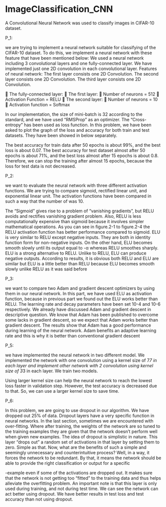 # ImageClassification_CNN
A Convolutional Neural Network was used to classify images in CIFAR-10 dataset.



P_1:

we are trying to implement a neural network suitable for
classifying of the CIFAR-10 dataset. To do this, we implement a neural network with these
feature that have been mentioned below:
We used a neural network including 3 convolutional layers and one fully-connected layer.
We have implemented just one 2D convolution in each convolutional layer.
Features of neural network:
The first layer consists one 2D Convolution.
The second layer consists one 2D Convolution.
The third layer consists one 2D Convolution.

 The fully-connected layer:
   The first layer:
     Number of neurons = 512
     Activation Function = RELU
   The second layer:
     Number of neurons = 10
     Activation function = Softmax


In our implementation, the size of mini-batch is 32 according to the standard, and we
have used “RMSProp” as an optimizer. The “Cross-entropy” has been used as loss function.
In this problem, we have been asked to plot the graph of the loss and accuracy for both
train and test datasets. They have been showed in below separately.

The best accuracy for train data after 50 epochs is about 99%, and the best loss is about
0.07.
The best accuracy for test dataset almost after 50 epochs is about 71%, and the best loss
almost after 15 epochs is about 0.8. Therefore, we can stop the training after almost 15
epochs, because the loss for test data is not decreased.


P_2:

we want to evaluate the neural network with three different activation
functions. We are trying to compare sigmoid, rectified linear unit, and exponential linear
unit. The activation functions have been compared in such a way that the number of was
10.

The “Sigmoid” gives rise to a problem of “vanishing gradients”, but RELU avoids and
rectifies vanishing gradient problem. Also, RELU is less computationally expensive than
sigmoid because it involves simpler mathematical operations. As you can see in figure.2-1
to figure.2-4 the RELU activation function has better performance compared to sigmoid.
ELU is very similar to RELU except negative inputs. They are both in identity function
form for non-negative inputs. On the other hand, ELU becomes smooth slowly until its
output equal to -α whereas RELU smoothes sharply. ELU is a strong alternative to RELU.
Unlike to RELU, ELU can produce negative outputs. According to results, it is obvious both
RELU and ELU are similar but ELU is a little better than RELU because ELU becomes
smooth slowly unlike RELU as it was said before


P_3:

we want to compare two Adam and gradient descent optimizers by using
them in our neural network. In this part, we have used ELU as activation function, because
in previous part we found out the ELU works better than RELU. The learning rate and decay
parameters have been set 10-4 and 10-6 respectively. We already have discussed Adam and gradient descent in descriptive question. We know
that Adam has been published to overcome some lacks in gradient descent, so we expect
that Adam works better than gradient descent. The results show that
Adam has a good performance during learning of the neural network. Adam benefits an
adaptive learning rate and this is why it is better than conventional gradient descent


P_5:

we have implemented the neural network in two different model. We
implemented the network with one convolution using a kernel size of 7*7 in each layer and
implement other network with 2 convolution using kernel size of 3*3 in each layer. We train
two models.

Using larger kernel size can help the neural network to reach the lowest loss faster in
validation step. However, the test accuracy is decreased due to
that. So, we can use a larger kernel size to save time.


P_6:

In this problem, we are going to use dropout in our algorithm. We have dropped out
25% of data. Dropout layers have a very specific function in neural networks. In the last section,
sometimes we are encountered with over-fitting. Where after training, the weights of the
network are so tuned to the training examples they are given that the network doesn’t
perform well when given new examples. The idea of dropout is simplistic in nature. This
layer “drops out” a random set of activations in that layer by setting them to zero. Simple as
that. Now, what are the benefits of such a simple and seemingly unnecessary and
counterintuitive process? Well, in a way, it forces the network to be redundant. By that, it
means the network should be able to provide the right classification or output for a specific

-example even if some of the activations are dropped out. It makes sure that the network is
not getting too “fitted” to the training data and thus helps alleviate the overfitting problem.
An important note is that this layer is only used during training, and not during test time.
We can see the network can act better using dropout. We have better results in test loss
and test accuracy than not using dropout.

